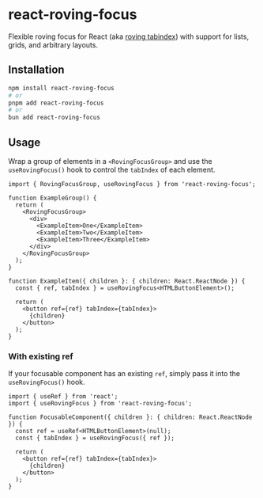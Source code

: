 # **react-roving-focus**

Flexible roving focus for React (aka [roving tabindex](https://www.w3.org/WAI/ARIA/apg/practices/keyboard-interface/#kbd_roving_tabindex)) with support for lists, grids, and arbitrary layouts.

## Installation

```bash
npm install react-roving-focus
# or
pnpm add react-roving-focus
# or
bun add react-roving-focus
```

## Usage

Wrap a group of elements in a `<RovingFocusGroup>` and use the `useRovingFocus()` hook to control the `tabIndex` of each element.

```tsx
import { RovingFocusGroup, useRovingFocus } from 'react-roving-focus';

function ExampleGroup() {
  return (
    <RovingFocusGroup>
      <div>
        <ExampleItem>One</ExampleItem>
        <ExampleItem>Two</ExampleItem>
        <ExampleItem>Three</ExampleItem>
      </div>
    </RovingFocusGroup>
  );
}

function ExampleItem({ children }: { children: React.ReactNode }) {
  const { ref, tabIndex } = useRovingFocus<HTMLButtonElement>();

  return (
    <button ref={ref} tabIndex={tabIndex}>
      {children}
    </button>
  );
}
```

### With existing ref

If your focusable component has an existing `ref`, simply pass it into the `useRovingFocus()` hook.

```tsx
import { useRef } from 'react';
import { useRovingFocus } from 'react-roving-focus';

function FocusableComponent({ children }: { children: React.ReactNode }) {
  const ref = useRef<HTMLButtonElement>(null);
  const { tabIndex } = useRovingFocus({ ref });

  return (
    <button ref={ref} tabIndex={tabIndex}>
      {children}
    </button>
  );
}
```
